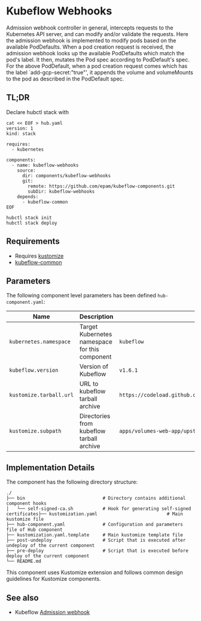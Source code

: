 # Kubeflow Webhooks

Admission webhook controller in general, intercepts requests to the Kubernetes API server, and can modify and/or
validate the requests. Here the admission webhook is implemented to modify pods based on the available PodDefaults. When
a pod creation request is received, the admission webhook looks up the available PodDefaults which match the pod's
label. It then, mutates the Pod spec according to PodDefault's spec. For the above PodDefault, when a pod creation
request comes which has the label `add-gcp-secret:"true"', it appends the volume and volumeMounts to the pod as
described in the PodDefault spec.

## TL;DR

Declare hubctl stack with

```shell
cat << EOF > hub.yaml
version: 1
kind: stack

requires:
  - kubernetes
  
components:  
  - name: kubeflow-webhooks
    source:
      dir: components/kubeflow-webhooks
      git:
        remote: https://github.com/epam/kubeflow-components.git
        subDir: kubeflow-webhooks
    depends:
      - kubeflow-common
EOF

hubctl stack init
hubctl stack deploy
```

## Requirements

- Requires [kustomize](https://kustomize.io)
- [kubeflow-common](/kubeflow-common)

## Parameters

The following component level parameters has been defined `hub-component.yaml`:

| Name                    | Description                                    | Default Value                                                               | Required 
|-------------------------|------------------------------------------------|-----------------------------------------------------------------------------|:--------:|
| `kubernetes.namespace`  | Target Kubernetes namespace for this component | `kubeflow`                                                                  |          |
| `kubeflow.version`      | Version of Kubeflow                            | `v1.6.1`                                                                    |          |
| `kustomize.tarball.url` | URL to kubeflow tarball archive                | `https://codeload.github.com/kubeflow/manifests/tar.gz/${kubeflow.version}` |          |
| `kustomize.subpath`     | Directories from kubeflow tarball archive      | `apps/volumes-web-app/upstream`                                             |          |

## Implementation Details

The component has the following directory structure:

```text
./
├── bin                             # Directory contains additional component hooks
│   └── self-signed-ca.sh           # Hook for generating self-signed certificates├── kustomization.yaml                          # Main kustomize file
├── hub-component.yaml              # Configuration and parameters file of Hub component
├── kustomization.yaml.template     # Main kustomize template file                            
├── post-undeploy                   # Script that is executed after undeploy of the current component
├── pre-deploy                      # Script that is executed before deploy of the current component
└── README.md                       
```

This component uses Kustomize extension and follows common design guidelines for Kustomize components.

## See also

- Kubeflow [Admission webhook](https://github.com/kubeflow/kubeflow/blob/master/components/admission-webhook/README.md)